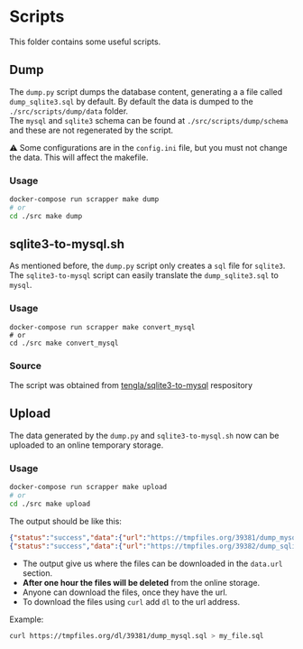 # Scripts

This folder contains some useful scripts. 

## Dump 

The `dump.py` script dumps the database content, generating a a file called `dump_sqlite3.sql` by default. 
By default the data is dumped to the `./src/scripts/dump/data` folder.  
The `mysql` and `sqlite3` schema can be found at `./src/scripts/dump/schema` and these
are not regenerated by the script.

:warning: Some configurations are in the `config.ini` file, but you must not change the data. This will affect the makefile. 
### Usage
```bash
docker-compose run scrapper make dump 
# or
cd ./src make dump
```
## sqlite3-to-mysql.sh

As mentioned before, the `dump.py` script only creates a `sql` file for `sqlite3`.  
The `sqlite3-to-mysql` script can easily translate the `dump_sqlite3.sql` to `mysql`. 

### Usage 
```
docker-compose run scrapper make convert_mysql
# or 
cd ./src make convert_mysql
```
### Source
The script was obtained from [tengla/sqlite3-to-mysql](https://github.com/tengla/sqlite3-to-mysql) respository

## Upload

The data generated by the `dump.py` and `sqlite3-to-mysql.sh` now can be uploaded to an online temporary storage. 

### Usage 
```bash 
docker-compose run scrapper make upload
# or
cd ./src make upload
```

The output should be like this:

```json
{"status":"success","data":{"url":"https://tmpfiles.org/39381/dump_mysql.sql"}}
{"status":"success","data":{"url":"https://tmpfiles.org/39382/dump_sqlite3.sql"}}
```

- The output give us where the files can be downloaded in the `data.url` section. 
- **After one hour the files will be deleted** from the online storage.  
- Anyone can download the files, once they have the url. 
- To download the files using `curl` add `dl` to the url address.

Example: 
```bash 
curl https://tmpfiles.org/dl/39381/dump_mysql.sql > my_file.sql
```



